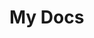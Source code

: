 <!--
 * @Date: 2023-07-06 00:02:51
 * @LastEditors: yaoweijian rubygba@foxmail.com
 * @LastEditTime: 2023-07-06 00:04:01
 * @FilePath: /txt-vlog/my.md
 * @Description: koro desc
-->
# My Docs

